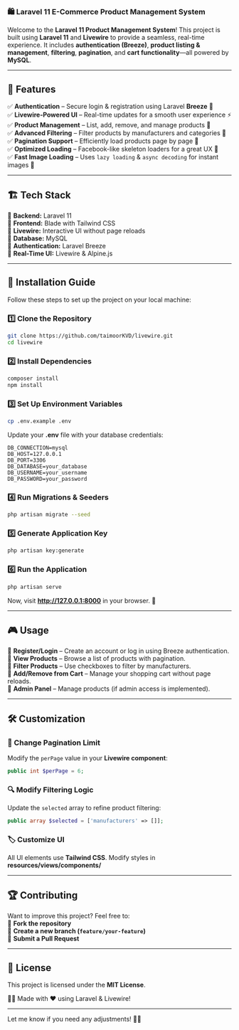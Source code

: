 ### 🛍️ **Laravel 11 E-Commerce Product Management System**

Welcome to the **Laravel 11 Product Management System**! This project is built using **Laravel 11** and **Livewire** to provide a seamless, real-time experience. It includes **authentication (Breeze)**, **product listing & management**, **filtering**, **pagination**, and **cart functionality**—all powered by **MySQL**.

---

## 🚀 **Features**

✅ **Authentication** – Secure login & registration using Laravel **Breeze** 🔐  
✅ **Livewire-Powered UI** – Real-time updates for a smooth user experience ⚡  
✅ **Product Management** – List, add, remove, and manage products 🛒  
✅ **Advanced Filtering** – Filter products by manufacturers and categories 🎯  
✅ **Pagination Support** – Efficiently load products page by page 📄  
✅ **Optimized Loading** – Facebook-like skeleton loaders for a great UX 💨  
✅ **Fast Image Loading** – Uses `lazy loading` & `async decoding` for instant images 🚀

---

## 🏗️ **Tech Stack**

🔹 **Backend:** Laravel 11  
🔹 **Frontend:** Blade with Tailwind CSS  
🔹 **Livewire:** Interactive UI without page reloads  
🔹 **Database:** MySQL  
🔹 **Authentication:** Laravel Breeze  
🔹 **Real-Time UI:** Livewire & Alpine.js

---

## 🎯 **Installation Guide**

Follow these steps to set up the project on your local machine:

### 1️⃣ **Clone the Repository**
```sh
git clone https://github.com/taimoorKVD/livewire.git
cd livewire
```

### 2️⃣ **Install Dependencies**
```sh
composer install
npm install
```

### 3️⃣ **Set Up Environment Variables**
```sh
cp .env.example .env
```
Update your **.env** file with your database credentials:
```env
DB_CONNECTION=mysql
DB_HOST=127.0.0.1
DB_PORT=3306
DB_DATABASE=your_database
DB_USERNAME=your_username
DB_PASSWORD=your_password
```

### 4️⃣ **Run Migrations & Seeders**
```sh
php artisan migrate --seed
```

### 5️⃣ **Generate Application Key**
```sh
php artisan key:generate
```

### 6️⃣ **Run the Application**
```sh
php artisan serve
```
Now, visit **http://127.0.0.1:8000** in your browser. 🎉

---

## 🎮 **Usage**

🔹 **Register/Login** – Create an account or log in using Breeze authentication.  
🔹 **View Products** – Browse a list of products with pagination.  
🔹 **Filter Products** – Use checkboxes to filter by manufacturers.  
🔹 **Add/Remove from Cart** – Manage your shopping cart without page reloads.  
🔹 **Admin Panel** – Manage products (if admin access is implemented).

---

## 🛠️ **Customization**

### 🎨 Change Pagination Limit
Modify the `perPage` value in your **Livewire component**:
```php
public int $perPage = 6;
```

### 🔍 Modify Filtering Logic
Update the `selected` array to refine product filtering:
```php
public array $selected = ['manufacturers' => []];
```

### 🏷️ Customize UI
All UI elements use **Tailwind CSS**. Modify styles in **resources/views/components/**

---

## 🏆 **Contributing**

Want to improve this project? Feel free to:  
📌 **Fork the repository**  
📌 **Create a new branch (`feature/your-feature`)**  
📌 **Submit a Pull Request**

---

## 📝 **License**

This project is licensed under the **MIT License**.

👨‍💻 Made with ❤️ using Laravel & Livewire!

---

Let me know if you need any adjustments! 🚀🔥
